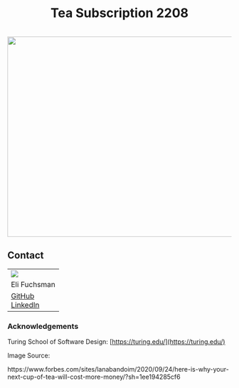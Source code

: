 <h1 align="center">Tea Subscription 2208</h1>
<br />
<div align="center">
  <a href="https://github.com/efuchsman/lunch-and-learn">
    <img src="https://imageio.forbes.com/specials-images/imageserve/5f6c061ca71799093f55fd02/Aromatic-herbal-tea-/0x0.jpg" width="850" height="450">
  </a>
</div>


## Contact 

<table align="center">
  <tr>
    <td><img src="https://avatars.githubusercontent.com/u/104859844?s=150&v=4"></td>
  </tr>
  <tr>
    <td>Eli Fuchsman</td>
  </tr>
  <tr>
    <td>
      <a href="https://github.com/efuchsman">GitHub</a><br>
      <a href="https://www.linkedin.com/in/elifuchsman/">LinkedIn</a>
   </td>
  </tr>
</table>


<h3><b>Acknowledgements</b></h3>

Turing School of Software Design: [https://turing.edu/](https://turing.edu/)
<br>
<p>Image Source:</p>
<p> https://www.forbes.com/sites/lanabandoim/2020/09/24/here-is-why-your-next-cup-of-tea-will-cost-more-money/?sh=1ee194285cf6</p>
